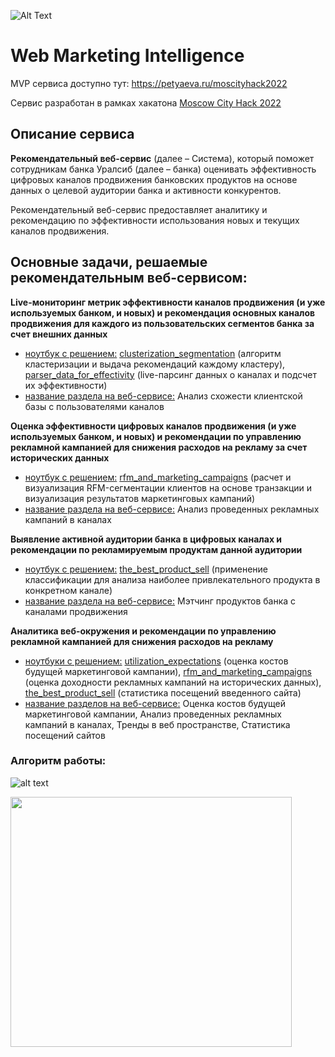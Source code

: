 ![Alt Text](https://media.giphy.com/media/4a5b4AH9TG7zEgsEEe/giphy.gif)
# Web Marketing Intelligence
MVP сервиса доступно тут: https://petyaeva.ru/moscityhack2022

Сервис разработан в рамках хакатона [Moscow City Hack 2022](https://moscityhack2022.innoagency.ru/)

<!-- ### Функционал MVP:
1. Анализ схожести клиентской базы с пользователями каналов
2. Мэтчинг продуктов банка с каналами продвижения
3. Тренды в веб пространтве
4. Статистика посещений сайтов -->

## Описание сервиса
**Рекомендательный веб-сервис** (далее – Система), который поможет сотрудникам банка Уралсиб (далее – банка) оценивать эффективность цифровых каналов продвижения банковских продуктов на основе данных о целевой аудитории банка и активности конкурентов.

Рекомендательный веб-сервис предоставляет аналитику и рекомендацию по эффективности использования новых и текущих каналов продвижения.

## Основные задачи, решаемые рекомендательным веб-сервисом:

**Live-мониторинг метрик эффективности каналов продвижения (и уже используемых банком, и новых) и рекомендация основных каналов продвижения для каждого из пользовательских сегментов банка за счет внешних данных**
* <ins>ноутбук с решением:</ins> [clusterization_segmentation](https://github.com/m3gaq/maketing_recomendation_service/blob/main/notebooks/clusterization_segmentation.ipynb) (алгоритм кластеризации и выдача рекомендаций каждому кластеру), [parser_data_for_effectivity](https://github.com/m3gaq/maketing_recomendation_service/blob/main/notebooks/parser_data_for_effectivity.ipynb) (live-парсинг данных о каналах и подсчет их эффективности)
* <ins>название раздела на веб-сервисе:</ins> Анализ схожести клиентской базы с пользователями каналов

**Оценка эффективности цифровых каналов продвижения (и уже используемых банком, и новых) и рекомендации по управлению рекламной кампанией для снижения расходов на рекламу за счет исторических данных** 
* <ins>ноутбук с решением:</ins> [rfm_and_marketing_campaigns](https://github.com/m3gaq/maketing_recomendation_service/blob/main/notebooks/rfm_and_marketing_campaigns.ipynb) (расчет и визуализация RFM-сегментации клиентов на основе транзакции и визуализация результатов маркетинговых кампаний)
* <ins>название раздела на веб-сервисе:</ins> Анализ проведенных рекламных кампаний в каналах

**Выявление активной аудитории банка в цифровых каналах и рекомендации по рекламируемым продуктам данной аудитории**
* <ins>ноутбук с решением:</ins> [the_best_product_sell](https://github.com/m3gaq/maketing_recomendation_service/blob/main/notebooks/the_best_product_sell.ipynb) (применение классификации для анализа наиболее привлекательного продукта в конкретном канале)
* <ins>название раздела на веб-сервисе:</ins> Мэтчинг продуктов банка с каналами продвижения

**Аналитика веб-окружения и рекомендации по управлению рекламной кампанией для снижения расходов на рекламу**
* <ins>ноутбуки с решением:</ins> [utilization_expectations](https://github.com/m3gaq/maketing_recomendation_service/blob/main/notebooks/utilization_expectations.ipynb) (оценка костов будущей маркетинговой кампании), [rfm_and_marketing_campaigns](https://github.com/m3gaq/maketing_recomendation_service/blob/main/notebooks/rfm_and_marketing_campaigns.ipynb) (оценка доходности рекламных кампаний на исторических данных), [the_best_product_sell](https://github.com/m3gaq/maketing_recomendation_service/blob/main/notebooks/the_best_product_sell.ipynb) (статистика посещений введенного сайта)
* <ins>название разделов на веб-сервисе:</ins> Оценка костов будущей маркетинговой кампании, Анализ проведенных рекламных кампаний в каналах, Тренды в веб пространстве, Статистика посещений сайтов


### Алгоритм работы:
![alt text](https://github.com/m3gaq/maketing_recomendation_service/blob/main/screenshot/MVP_architect.png)



<!-- ### Интерфейс:
![alt text](https://github.com/m3gaq/maketing_recomendation_service/blob/main/screenshot/MVP_screenshot.png) -->


<img src="https://media.giphy.com/media/11JTxkrmq4bGE0/giphy.gif" width="450" height="400" />

